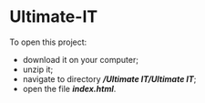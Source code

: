 # Ultimate-IT

To open this project:
- download it on your computer;
- unzip it;
- navigate to directory ***/Ultimate IT/Ultimate IT***;
- open the file ***index.html***.

